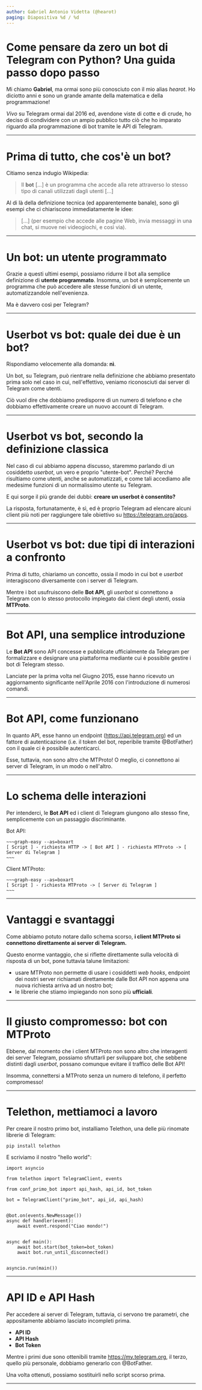 ```yaml
---
author: Gabriel Antonio Videtta (@hearot)
paging: Diapositiva %d / %d
---
```


# Come pensare da zero un bot di Telegram con Python? Una guida passo dopo passo
Mi chiamo **Gabriel**, ma ormai sono più conosciuto con il mio
alias *hearot*. Ho diciotto anni e sono un grande amante della
matematica e della programmazione!

*Vivo* su Telegram ormai dal 2016 ed, avendone viste di cotte
e di crude, ho deciso di condividere con un ampio pubblico
tutto ciò che ho imparato riguardo alla programmazione di bot
tramite le API di Telegram.

---

# Prima di tutto, che cos'è un bot?
Citiamo senza indugio Wikipedia:

> Il **bot** [...] è un programma che accede alla rete attraverso lo stesso tipo di canali utilizzati dagli utenti [...]

Al di là della definizione tecnica (ed apparentemente banale), sono gli esempi che ci chiariscono immediatamente le idee:

> [...] (per esempio che accede alle pagine Web, invia messaggi in una chat, si muove nei videogiochi, e così via).

---

# Un bot: un utente programmato
Grazie a questi ultimi esempi, possiamo ridurre il bot alla
semplice definizione di **utente programmato**. Insomma, un bot è
semplicemente un programma che può accedere alle stesse funzioni
di un utente, automatizzandole nell'evenienza.

Ma è davvero così per Telegram?

---

# Userbot vs bot: quale dei due è un bot?
Rispondiamo velocemente alla domanda: **nì**.

Un bot, su Telegram, può rientrare nella definizione che abbiamo
presentato prima solo nel caso in cui, nell'effettivo, veniamo
riconosciuti dai server di Telegram come utenti.

Ciò vuol dire che dobbiamo predisporre di un numero di telefono e
che dobbiamo effettivamente creare un nuovo account di Telegram.

---

# Userbot vs bot, secondo la definizione classica
Nel caso di cui abbiamo appena discusso, staremmo parlando di
un cosiddetto *userbot*, un vero e proprio "utente-bot". Perché?
Perché risultiamo come utenti, anche se automatizzati, e come
tali accediamo alle medesime funzioni di un normalissimo
utente su Telegram.

E qui sorge il più grande dei dubbi: **creare un userbot è consentito?**

La risposta, fortunatamente, è sì, ed è proprio Telegram ad
elencare alcuni client più noti per raggiungere tale obiettivo su
https://telegram.org/apps.

---

# Userbot vs bot: due tipi di interazioni a confronto

Prima di tutto, chiariamo un concetto, ossia il modo in cui
bot e *userbot* interagiscono diversamente con i server di Telegram.

Mentre i bot usufruiscono delle **Bot API**, gli *userbot*
si connettono a Telegram con lo stesso protocollo impiegato
dai client degli utenti, ossia **MTProto**.

---

# Bot API, una semplice introduzione

Le **Bot API** sono API concesse e pubblicate ufficialmente
da Telegram per formalizzare e designare una piattaforma
mediante cui è possibile gestire i bot di Telegram stesso.

Lanciate per la prima volta nel Giugno 2015, esse hanno
ricevuto un aggiornamento significante nell'Aprile 2016
con l'introduzione di numerosi comandi.

---

# Bot API, come funzionano

In quanto API, esse hanno un endpoint (https://api.telegram.org)
ed un fattore di autenticazione (i.e. il token del bot, reperibile
tramite @BotFather) con il quale ci è possibile autenticarci.

Esse, tuttavia, non sono altro che MTProto! O meglio, ci
connettono ai server di Telegram, in un modo o nell'altro.

---

# Lo schema delle interazioni

Per intenderci, le **Bot API** ed i client di Telegram
giungono allo stesso fine, semplicemente con un passaggio
discriminante.

Bot API:

```
~~~graph-easy --as=boxart
[ Script ] - richiesta HTTP -> [ Bot API ] - richiesta MTProto -> [ Server di Telegram ]
~~~
```

Client MTProto:

```
~~~graph-easy --as=boxart
[ Script ] - richiesta MTProto -> [ Server di Telegram ]
~~~
```

---

# Vantaggi e svantaggi

Come abbiamo potuto notare dallo schema scorso, **i client MTProto
si connettono direttamente ai server di Telegram.**

Questo enorme vantaggio, che si riflette direttamente sulla velocità
di risposta di un bot, pone tuttavia talune limitazioni:

   - usare MTProto non permette di usare i cosiddetti *web hooks*,
     endpoint dei nostri server richiamati direttamente dalle Bot API
     non appena una nuova richiesta arriva ad un nostro bot;
   - le librerie che stiamo impiegando non sono più **ufficiali**.

---

# Il giusto compromesso: bot con MTProto

Ebbene, dal momento che i client MTProto non sono altro che
interagenti dei server Telegram, possiamo sfruttarli per
sviluppare bot, che sebbene distinti dagli *userbot*,
possano comunque evitare il traffico delle Bot API!

Insomma, connettersi a MTProto senza un numero di telefono,
il perfetto compromesso!

---

# Telethon, mettiamoci a lavoro

Per creare il nostro primo bot, installiamo Telethon,
una delle più rinomate librerie di Telegram:

```pip install telethon```

E scriviamo il nostro "hello world":

```
import asyncio

from telethon import TelegramClient, events

from conf_primo_bot import api_hash, api_id, bot_token

bot = TelegramClient("primo_bot", api_id, api_hash)


@bot.on(events.NewMessage())
async def handler(event):
    await event.respond("Ciao mondo!")


async def main():
    await bot.start(bot_token=bot_token)
    await bot.run_until_disconnected()


asyncio.run(main())

```

---

# API ID e API Hash

Per accedere ai server di Telegram, tuttavia, ci servono
tre parametri, che appositamente abbiamo lasciato incompleti
prima.

   - **API ID**
   - **API Hash**
   - **Bot Token**

Mentre i primi due sono ottenibili tramite https://my.telegram.org, il terzo, quello più personale, dobbiamo generarlo con @BotFather.

Una volta ottenuti, possiamo sostituirli nello script scorso prima.

---
